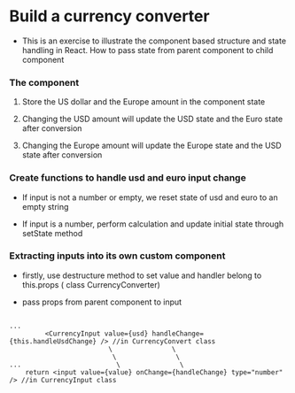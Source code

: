 # Build a currency converter

- This is an exercise to illustrate the component based structure and state handling in React. How to pass state from parent component to child component


### The component

1. Store the US dollar and the Europe amount in the component state

2. Changing the USD amount will update the USD state and the Euro state after conversion

3. Changing the Europe amount will update the Europe state and the USD state after conversion

### Create functions to handle usd and euro input change

- If input is not a number or empty, we reset state of usd and euro to an empty string

- If input is a number, perform calculation and update initial state through setState method

### Extracting inputs into its own custom component

- firstly, use destructure method to set value and handler belong to this.props ( class CurrencyConverter)

- pass props from parent component to input
```

...
         <CurrencyInput value={usd} handleChange={this.handleUsdChange} /> //in CurrencyConvert class
                         \               \
                          \               \
...                        \               \      
    return <input value={value} onChange={handleChange} type="number" /> //in CurrencyInput class
```